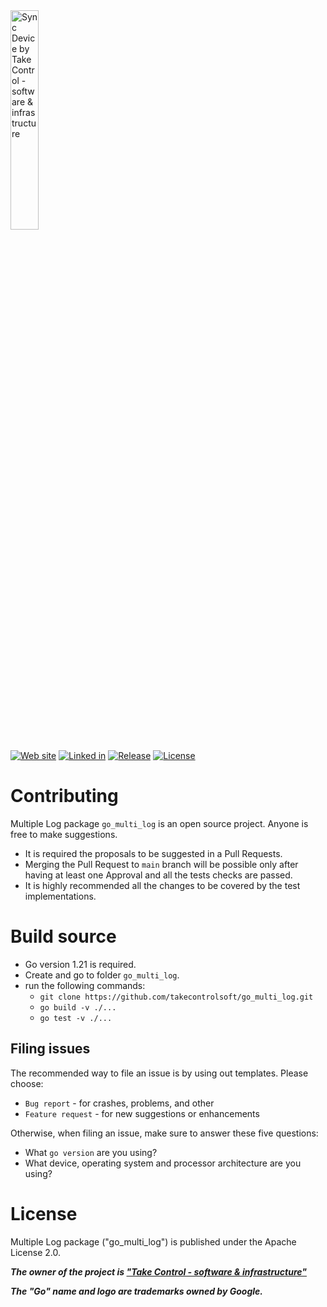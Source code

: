

<img src="https://takecontrolsoft.eu/wp-content/uploads/2023/11/TakeControlTransparentGreenLogo-1.png" alt="Sync Device by Take Control - software & infrastructure" width="30%">

[![Web site](https://img.shields.io/badge/Web_site-takecontrolsoft.eu-pink)](https://takecontrolsoft.eu/)
[![Linked in](https://img.shields.io/badge/Linked_In-page-blue)](https://www.linkedin.com/company/take-control-si/)
[![Release](https://img.shields.io/github/v/release/takecontrolsoft/go_multi_log.svg)](https://github.com/takecontrolsoft/go_multi_log/releases/latest)
[![License](https://img.shields.io/badge/License-Apache-purple)](https://www.apache.org/licenses/LICENSE-2.0)

# Contributing
Multiple Log package `go_multi_log` is an open source project. Anyone is free to make suggestions. 
* It is required the proposals to be suggested in a Pull Requests. 
* Merging the Pull Request to `main` branch will be possible only after having at least one Approval and all the tests checks are passed. 
* It is highly recommended all the changes to be covered by the test implementations.

# Build source
* Go version 1.21 is required.
* Create and go to folder `go_multi_log`.
* run the following commands:
    * `git clone https://github.com/takecontrolsoft/go_multi_log.git`
    * `go build -v ./...`
    * `go test -v ./...`

## Filing issues

The recommended way to file an issue is by using out templates. Please choose:
* `Bug report` - for crashes, problems, and other
* `Feature request` - for new suggestions or enhancements

Otherwise, when filing an issue, make sure to answer these five questions:

* What `go version` are you using?
* What device, operating system and processor architecture are you using?

# License
Multiple Log package ("go_multi_log") is published under the Apache License 2.0.

***The owner of the project is **["Take Control - software & infrastructure"](https://takecontrolsoft.eu/)*****

***The "Go" name and logo are trademarks owned by Google.***